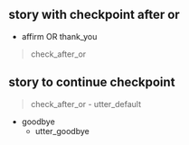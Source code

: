 ## story with checkpoint after or
* affirm OR thank_you
> check_after_or

## story to continue checkpoint
> check_after_or
    - utter_default
* goodbye
    - utter_goodbye
